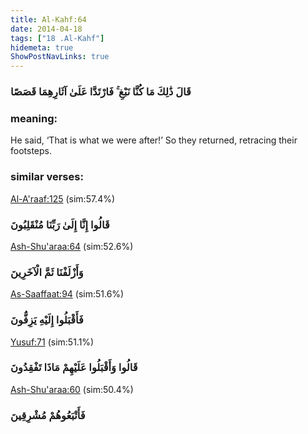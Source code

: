 ```yaml
---
title: Al-Kahf:64
date: 2014-04-18
tags: ["18 .Al-Kahf"]
hidemeta: true 
ShowPostNavLinks: true 
---
```

### قَالَ ذَٰلِكَ مَا كُنَّا نَبْغِ ۚ فَارْتَدَّا عَلَىٰ آثَارِهِمَا قَصَصًا
### meaning: 
He said, ‘That is what we were after!’ So they returned, retracing their footsteps.
### similar verses: 

[Al-A'raaf:125](/7/125) (sim:57.4%)

### قَالُوا إِنَّا إِلَىٰ رَبِّنَا مُنْقَلِبُونَ

[Ash-Shu'araa:64](/26/64) (sim:52.6%)

### وَأَزْلَفْنَا ثَمَّ الْآخَرِينَ

[As-Saaffaat:94](/37/94) (sim:51.6%)

### فَأَقْبَلُوا إِلَيْهِ يَزِفُّونَ

[Yusuf:71](/12/71) (sim:51.1%)

### قَالُوا وَأَقْبَلُوا عَلَيْهِمْ مَاذَا تَفْقِدُونَ

[Ash-Shu'araa:60](/26/60) (sim:50.4%)

### فَأَتْبَعُوهُمْ مُشْرِقِينَ
